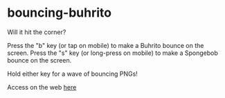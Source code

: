 # bouncing-buhrito

Will it hit the corner?

Press the "b" key (or tap on mobile) to make a Buhrito bounce on the screen.
Press the "s" key (or long-press on mobile) to make a Spongebob bounce on the screen.

Hold either key for a wave of bouncing PNGs!

Access on the web [here](https://zorro-bs.github.io/bouncing-buhrito/)
